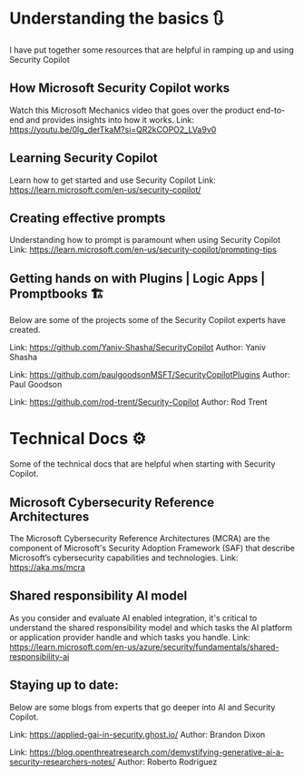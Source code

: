 # Understanding the basics 🔃
I have put together some resources that are helpful in ramping up and using Security Copilot

## How Microsoft Security Copilot works
Watch this Microsoft Mechanics video that goes over the product end-to-end and provides insights into how it works. 
Link: https://youtu.be/0lg_derTkaM?si=QR2kCOPO2_LVa9v0

## Learning Security Copilot 
Learn how to get started and use Security Copilot 
Link: https://learn.microsoft.com/en-us/security-copilot/

## Creating effective prompts 
Understanding how to prompt is paramount when using Security Copilot
Link: https://learn.microsoft.com/en-us/security-copilot/prompting-tips


## Getting hands on with Plugins | Logic Apps | Promptbooks 🏗️
Below are some of the projects some of the Security Copilot experts have created. 

Link: https://github.com/Yaniv-Shasha/SecurityCopilot
Author: Yaniv Shasha

Link: https://github.com/paulgoodsonMSFT/SecurityCopilotPlugins
Author: Paul Goodson 

Link: https://github.com/rod-trent/Security-Copilot
Author: Rod Trent

# Technical Docs ⚙️
Some of the technical docs that are helpful when starting with Security Copilot. 

## Microsoft Cybersecurity Reference Architectures
The Microsoft Cybersecurity Reference Architectures (MCRA) are the component of Microsoft's Security Adoption Framework (SAF) that describe Microsoft’s cybersecurity capabilities and technologies.
Link: https://aka.ms/mcra

## Shared responsibility AI model
As you consider and evaluate AI enabled integration, it's critical to understand the shared responsibility model and which tasks the AI platform or application provider handle and which tasks you handle. 
Link: https://learn.microsoft.com/en-us/azure/security/fundamentals/shared-responsibility-ai


## Staying up to date: 
Below are some blogs from experts that go deeper into AI and Security Copilot. 

Link: https://applied-gai-in-security.ghost.io/
Author: Brandon Dixon 

Link: https://blog.openthreatresearch.com/demystifying-generative-ai-a-security-researchers-notes/
Author: Roberto Rodriguez 
